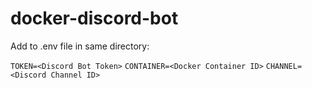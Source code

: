 # docker-discord-bot

Add to .env file in same directory:

`TOKEN=<Discord Bot Token>`
`CONTAINER=<Docker Container ID>`
`CHANNEL=<Discord Channel ID>`
